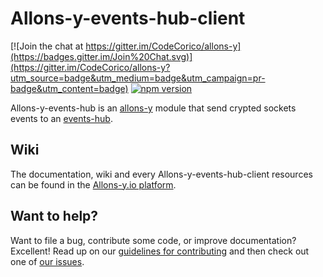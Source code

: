 # Allons-y-events-hub-client

[![Join the chat at https://gitter.im/CodeCorico/allons-y](https://badges.gitter.im/Join%20Chat.svg)](https://gitter.im/CodeCorico/allons-y?utm_source=badge&utm_medium=badge&utm_campaign=pr-badge&utm_content=badge)
[![npm version](https://badge.fury.io/js/allons-y-events-hub-client.svg)](https://badge.fury.io/js/allons-y-events-hub-client)

Allons-y-events-hub is an [allons-y](https://github.com/CodeCorico/allons-y) module that send crypted sockets events to an [events-hub](https://www.npmjs.com/package/allons-y-events-hub).

## Wiki

The documentation, wiki and every Allons-y-events-hub-client resources can be found in the [Allons-y.io platform](https://allons-y.io).

## Want to help?

Want to file a bug, contribute some code, or improve documentation? Excellent! Read up on our [guidelines for contributing](CONTRIBUTING.md) and then check out one of [our issues](https://github.com/CodeCorico/allons-y-events-hub-client/issues).
